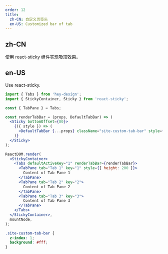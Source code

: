 ```yaml
---
order: 12
title:
  zh-CN: 自定义页签头
  en-US: Customized bar of tab
---
```


## zh-CN

使用 react-sticky 组件实现吸顶效果。

## en-US

Use react-sticky.

```jsx
import { Tabs } from 'hey-design';
import { StickyContainer, Sticky } from 'react-sticky';

const { TabPane } = Tabs;

const renderTabBar = (props, DefaultTabBar) => (
  <Sticky bottomOffset={80}>
    {({ style }) => (
      <DefaultTabBar {...props} className="site-custom-tab-bar" style={{ ...style }} />
    )}
  </Sticky>
);

ReactDOM.render(
  <StickyContainer>
    <Tabs defaultActiveKey="1" renderTabBar={renderTabBar}>
      <TabPane tab="Tab 1" key="1" style={{ height: 200 }}>
        Content of Tab Pane 1
      </TabPane>
      <TabPane tab="Tab 2" key="2">
        Content of Tab Pane 2
      </TabPane>
      <TabPane tab="Tab 3" key="3">
        Content of Tab Pane 3
      </TabPane>
    </Tabs>
  </StickyContainer>,
  mountNode,
);
```

```css
.site-custom-tab-bar {
  z-index: 1;
  background: #fff;
}
```

<style>
  [data-theme="dark"] .site-custom-tab-bar {
    background: #141414;
  }
</style>
